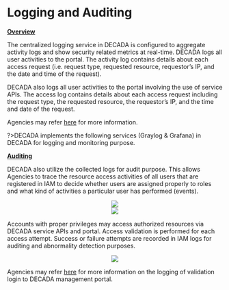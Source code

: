 # Logging and Auditing

**<u>Overview</u>**

The centralized logging service in DECADA is configured to aggregate activity logs and show security related metrics at real-time. DECADA logs all user activities to the portal. The activity log contains details about each access request (i.e. request type, requested resource, requestor’s IP, and the date and time of the request). 

DECADA also logs all user activities to the portal involving the use of service APIs. The access log contains details about each access request including the request type, the requested resource, the requestor’s IP, and the time and date of the request.

Agencies may refer [here](https://siotteam.atlassian.net/wiki/spaces/DUG/pages/2258927733) for more information.

?>DECADA implements the following services (Graylog & Grafana) in DECADA for logging and monitoring purpose. 

**<u>Auditing</u>**

DECADA also utilize the  collected logs for audit purpose. This allows Agencies to trace the resource access activities of all users that are registered in IAM to decide whether users are assigned properly to roles and what kind of activities a particular user has performed (events).

<div align=center>
<img src="./images/ActivitiesonIoTHub.png"/>
</div>

<div align=center>
<img src="./images/EventsOccuringatTSDB.png"/>
</div>

Accounts with proper privileges may access authorized resources via DECADA service APIs and portal. Access validation is performed for each access attempt. Success or failure attempts are recorded in IAM logs for auditing and abnormality detection purposes.

<div align=center>
<img src="./images/Activitiesonvalidationlogin.png"/>
</div>

Agencies may refer [here](https://siotteam.atlassian.net/wiki/spaces/DUG/pages/2258436183/Multi-Tenancy) for more information on the logging of validation login to DECADA management portal.